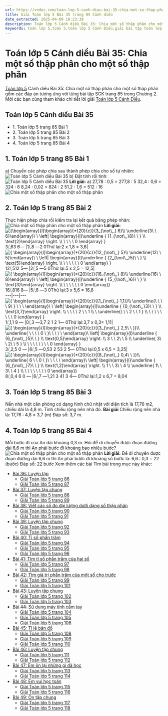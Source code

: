 ```yaml
---
url: https://vndoc.com/toan-lop-5-canh-dieu-bai-35-chia-mot-so-thap-phan-cho-mot-so-thap-phan-322347
title: Giải Toán lớp 5 Bài 35 trang 85 Cánh diều
date_extracted: 2025-04-09 10:23:38
description: Toán lớp 5 Cánh diều Bài 35: Chia một số thập phân cho một số thập phân là tài liệu được biên soạn có đáp án chi tiết giúp các em học sinh ôn tập, củng cố kiến thức, rèn luyện kỹ năng giải Toán 5.
keywords: toán lớp 5,toán 5,toán lớp 5 Cánh Diều,giải bài tập toán lớp 5 cánh diều,giải toán lớp 5 cánh diều,toán lớp 5 sách cánh diều,toán 5 cánh diều,giải sách toán lớp 5 cánh diều,Toán lớp 5 cánh diều bài 35,Toán lớp 5 cánh diều trang 85,Giải Toán lớp 5 cánh diều trang 85,Chia một số thập phân cho một số thập phân lớp 5,bài tập Chia một số thập phân cho một số thập phân
---
```


# Toán lớp 5 Cánh diều Bài 35: Chia một số thập phân cho một số thập phân
[Toán lớp 5](<https://vndoc.com/toan-lop5>) Cánh diều Bài 35: Chia một số thập phân cho một số thập phân gồm các đáp án tương ứng với từng bài tập SGK trang 85 trong Chương 2. Mời các bạn cùng tham khảo chi tiết lời giải [Toán lớp 5 Cánh Diều](<https://vndoc.com/toan-lop-5-canh-dieu>).
## Toán lớp 5 Cánh diều Bài 35
  * 1\. Toán lớp 5 trang 85 Bài 1
  * 2\. Toán lớp 5 trang 85 Bài 2
  * 3\. Toán lớp 5 trang 85 Bài 3
  * 4\. Toán lớp 5 trang 85 Bài 4

## **1\. Toán lớp 5 trang 85 Bài 1**
a\) Chuyển các phép chia sau thành phép chia cho số tự nhiên:
![Toán lớp 5 Cánh diều Bài 35](https://i.vdoc.vn/data/image/2024/06/17/bai-35-chia-mot-so-thap-phan-cho-mot-so-thap-phan-216383.png)
b\) Đặt tính rồi tính:
![Toán lớp 5 Cánh diều Bài 35](https://i.vdoc.vn/data/image/2024/06/17/bai-35-chia-mot-so-thap-phan-cho-mot-so-thap-phan-216384.png)
**Lời giải:**
a\) 27,78 : 0,5 = 277,8 : 5
32,4 : 0,6 = 324 : 6
8,24 : 0,02 = 824 : 2
51,2 : 1,6 = 512 : 16
![Chia một số thập phân cho một số thập phân](https://i.vdoc.vn/data/image/2024/06/17/Toan-5-bai-35-3.jpg)
## **2\. Toán lớp 5 trang 85 Bài 2**
Thực hiện phép chia rồi kiểm tra lại kết quả bằng phép nhân:
![Chia một số thập phân cho một số thập phân](https://i.vdoc.vn/data/image/2024/06/17/Toan-5-bai-35-4.jpg)
**Lời giải:**
![{\\begin{array}{l}\\begin{array}{*{20}{c}}{3_{\\not\\,,} 6}\\\\ \\underline{3\\ \\ 6}\\end{array}\\ \\ \\left| \\begin{array}{l}\\underline { {1_{\\not\\,,}8}\\ \\ } \\\\ \\text{2}\\end{array}  \\right.  \\\\  \\ \\ \\ \\  0 \\end{array}  }](https://i.vdoc.vn/data/image/blank.png) 3⧸,63 6― |1⧸,8 ―2 0Thử lại:2 x 1,8 = 3,6| ![{  \\begin{array}{l}\\begin{array}{*{20}{c}}{12_{\\not\\,,} 5}\\\\ \\underline{12\\ \\ 5}\\end{array}\\ \\ \\left| \\begin{array}{l}\\underline { {2_{\\not\\,,}5}\\ \\ } \\\\ \\text{5}\\end{array}  \\right.  \\\\  \\ \\ \\ \\ \\ \\ 0 \\end{array} }](https://i.vdoc.vn/data/image/blank.png)12⧸,512 5― |2⧸,5 ―5 0Thử lại:5 x 2,5 = 12,5| ![{  \\begin{array}{l}\\begin{array}{*{20}{c}}{16_{\\not\\,,} 8}\\\\ \\underline{16\\ \\ 8}\\end{array}\\ \\ \\left| \\begin{array}{l}\\underline { {5_{\\not\\,,}6}\\ \\ } \\\\ \\text{3}\\end{array}  \\right.  \\\\  \\ \\ \\ \\ \\ \\ 0 \\end{array}}](https://i.vdoc.vn/data/image/blank.png)16⧸,816 8― |5⧸,6 ―3 0Thử lại:3 x 5,6 = 16,8  
---|---|---  
![{ \\begin{array}{l}\\begin{array}{*{20}{c}}{{1_{\\not\\,,} 1,1}}\\\\ \\underline{\\ \\ \\ \\ 9\\ } \\ \\ \\ \\end{array}\\ \\ \\left| \\begin{array}{l}\\underline { {0_{\\not\\,,}3}\\ \\ } \\\\ \\text{3,7}\\end{array}  \\right.  \\\\ \\ \\ \\ \\  2 \\ \\ 1 \\\\ \\  \\underline{\\ \\ \\  2 \\ \\ 1 } \\\\ \\ \\ \\ \\ \\ \\ \\ \\ 0 \\end{array}  }](https://i.vdoc.vn/data/image/blank.png)1⧸,1,1 9 ― |0⧸,3 ―3,7 2 1 2 1― 0Thử lại:3,7 x 0,3= 1,11| ![{  \\begin{array}{l}\\begin{array}{*{20}{c}}{{3_{\\not\\,,} 2,5\\ \\ }}\\\\ \\underline{ \\ \\ \\ \\  0 \\ }\\ \\ \\ \\ \\  \\end{array}\\ \\left| \\begin{array}{l}\\underline { {6_{\\not\\,,}5}\\ \\ } \\\\ \\text{0,5}\\end{array}  \\right.  \\\\  3 \\ \\  2\\ \\ 5 \\\\  \\underline{ 3\\ \\ 2\\ \\ 5 } \\\\ \\ \\ \\ \\ \\ \\ \\ \\ 0 \\end{array}   }](https://i.vdoc.vn/data/image/blank.png)3⧸,2,5 0 ― |6⧸,5 ―0,53 2 53 2 5― 0Thử lại:0,5 x 6,5 = 3,25| ![{  \\begin{array}{l}\\begin{array}{*{20}{c}}{{8_{\\not\\,,} 0,4\\ \\ }}\\\\ \\underline{  6 \\ \\  0 \\  }\\ \\ \\ \\ \\  \\end{array}\\ \\left| \\begin{array}{l}\\underline { {6_{\\not\\,,}7}\\ \\ } \\\\ \\text{1,2}\\end{array}  \\right.  \\\\  1 \\ \\  3\\ \\ 4 \\\\  \\underline{ 1\\ \\ 3\\ \\ 4 } \\\\ \\ \\ \\ \\ \\ \\ \\ \\ 0 \\end{array}}](https://i.vdoc.vn/data/image/blank.png)8⧸,0,4 6 0 ― |6⧸,7 ―1,21 3 41 3 4― 0Thử lại:1,2 x 6,7 = 8,04  
## **3\. Toán lớp 5 trang 85 Bài 3**
Nền nhà một căn phòng có dạng hình chữ nhật với diện tích là 17,76 m2, chiều dài là 4,8 m. Tính chiều rộng nền nhà đó.
**Bài giải**
Chiều rộng nền nhà là:
17,76 : 4,8 = 3,7 \(m\)
Đáp số: 3,7 m.
## 4\. Toán lớp 5 trang 85 Bài 4
Mỗi bước đi của An dài khoảng 0,3 m. Hỏi để di chuyển được đoạn đường dài 6,6 m thì An phải bước đi khoảng bao nhiêu bước?
![Chia một số thập phân cho một số thập phân](https://i.vdoc.vn/data/image/2024/06/17/Toan-5-bai-35-5.jpg)
**Lời giải:**
Để di chuyển được đoạn đường dài 6,6 m thì An phải bước đi khoảng số bước là:
6,6 : 0,3 = 22 \(bước\)
Đáp số: 22 bước
Xem thêm các bài Tìm bài trong mục này khác:
  * [Bài 36: Luyện tập](</toan-lop-5-canh-dieu-bai-36-luyen-tap-322353>)
    * [Giải Toán lớp 5 trang 86](</giai-toan-lop-5-trang-86-canh-dieu-322645>)
    * [Giải Toán lớp 5 trang 87](</giai-toan-lop-5-trang-87-canh-dieu-322648>)
  * [Bài 37: Luyện tập chung](</toan-lop-5-canh-dieu-bai-37-luyen-tap-chung-322357>)
    * [Giải Toán lớp 5 trang 88](</giai-toan-lop-5-trang-88-canh-dieu-322650>)
    * [Giải Toán lớp 5 trang 89](</giai-toan-lop-5-trang-89-canh-dieu-322653>)
  * [Bài 38: Viết các số đo đại lượng dưới dạng số thập phân](</toan-lop-5-canh-dieu-bai-38-viet-cac-so-do-dai-luong-duoi-dang-so-thap-phan-322360>)
    * [Giải Toán lớp 5 trang 90](</giai-toan-lop-5-trang-90-canh-dieu-322660>)
    * [Giải Toán lớp 5 trang 91](</giai-toan-lop-5-trang-91-canh-dieu-322664>)
  * [Bài 39: Luyện tập chung](</toan-lop-5-canh-dieu-bai-39-luyen-tap-chung-322363>)
    * [Giải Toán lớp 5 trang 92](</giai-toan-lop-5-trang-92-canh-dieu-322674>)
    * [Giải Toán lớp 5 trang 93](</giai-toan-lop-5-trang-93-canh-dieu-322676>)
  * [Bài 40: Tỉ số phần trăm](</giai-toan-lop-5-vnen-bai-48-ti-so-phan-tram-187468>)
    * [Giải Toán lớp 5 trang 94](</giai-toan-lop-5-trang-94-canh-dieu-322679>)
    * [Giải Toán lớp 5 trang 95](</giai-toan-lop-5-trang-95-canh-dieu-322685>)
    * [Giải Toán lớp 5 trang 96](</giai-toan-lop-5-trang-96-canh-dieu-322689>)
  * [Bài 41: Tìm tỉ số phần trăm của hai số](</giai-toan-lop-5-vnen-bai-49-giai-toan-ve-ti-so-phan-tram-187703>)
    * [Giải Toán lớp 5 trang 97](</giai-toan-lop-5-trang-97-canh-dieu-322695>)
    * [Giải Toán lớp 5 trang 98](</giai-toan-lop-5-trang-98-canh-dieu-322700>)
  * [Bài 42: Tìm giá trị phần trăm của một số cho trước](</giai-bai-tap-trang-100-101-sgk-toan-5-luyen-tap-chung-dien-tich-hinh-tron-chu-vi-hinh-tron-117292>)
    * [Giải Toán lớp 5 trang 99](</giai-toan-lop-5-trang-99-canh-dieu-322707>)
    * [Giải Toán lớp 5 trang 101](</giai-toan-lop-5-trang-101-canh-dieu-322712>)
  * [Bài 43: Luyện tập chung](</toan-lop-5-trang-73-luyen-tap-chung-222167>)
    * [Giải Toán lớp 5 trang 102](</giai-bai-tap-trang-102-sgk-toan-5-gioi-thieu-bieu-do-hinh-quat-127228>)
    * [Giải Toán lớp 5 trang 103](</giai-toan-lop-5-trang-103-canh-dieu-322718>)
  * [Bài 44: Sử dụng máy tính cầm tay](</giai-toan-lop-5-vnen-bai-54-su-dung-may-tinh-bo-tui-187809>)
    * [Giải Toán lớp 5 trang 104](</giai-toan-lop-5-trang-104-canh-dieu-322723>)
    * [Giải Toán lớp 5 trang 105](</giai-toan-lop-5-trang-105-canh-dieu-322726>)
    * [Giải Toán lớp 5 trang 106](</giai-toan-lop-5-trang-106-canh-dieu-322729>)
  * [Bài 45: Tỉ lệ bản đồ](</toan-lop-5-canh-dieu-bai-45-ti-le-ban-do-322406>)
    * [Giải Toán lớp 5 trang 108](</giai-toan-lop-5-trang-108-canh-dieu-322778>)
    * [Giải Toán lớp 5 trang 109](</giai-toan-lop-5-trang-109-canh-dieu-322781>)
    * [Giải Toán lớp 5 trang 110](</giai-toan-lop-5-trang-110-canh-dieu-322783>)
  * [Bài 46: Luyện tập chung](</giai-bai-tap-trang-111-112-sgk-toan-5-dien-tich-xung-quanh-va-dien-tich-toan-phan-cua-hinh-lap-phuong-119524>)
    * [Giải Toán lớp 5 trang 111](</giai-toan-lop-5-trang-111-canh-dieu-322788>)
    * [Giải Toán lớp 5 trang 112](</giai-toan-lop-5-trang-112-canh-dieu-322791>)
  * [Bài 47: Em ôn lại những gì đã học](</giai-toan-lop-5-vnen-bai-113-em-on-lai-nhung-gi-da-hoc-201306>)
    * [Giải Toán lớp 5 trang 113](</giai-toan-lop-5-trang-113-canh-dieu-322804>)
    * [Giải Toán lớp 5 trang 114](</giai-toan-lop-5-trang-114-canh-dieu-322810>)
  * [Bài 48: Em vui học toán](</toan-lop-5-canh-dieu-bai-48-em-vui-hoc-toan-322408>)
    * [Giải Toán lớp 5 trang 115](</giai-bai-tap-trang-115-sgk-toan-5-the-tich-cua-mot-hinh-119538>)
    * [Giải Toán lớp 5 trang 116](</giai-bai-tap-trang-116-117-sgk-toan-5-xang-ti-met-khoi-de-xi-met-khoi-119543>)
  * [Bài 49: Ôn tập chung](</giai-bai-tap-trang-118-sgk-toan-5-met-khoi-119595>)
    * [Giải Toán lớp 5 trang 117](</giai-toan-lop-5-trang-117-canh-dieu-322840>)
    * [Giải Toán lớp 5 trang 118](</giai-toan-lop-5-trang-118-canh-dieu-322842>)

